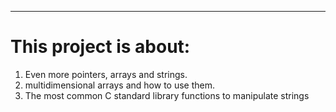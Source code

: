 -----
# This project is about:
1. Even more pointers, arrays and strings.
2. multidimensional arrays and how to use them.
3. The most common C standard library functions to manipulate strings
